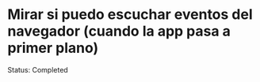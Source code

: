 # Mirar si puedo escuchar eventos del navegador (cuando la app pasa a primer plano)

Status: Completed